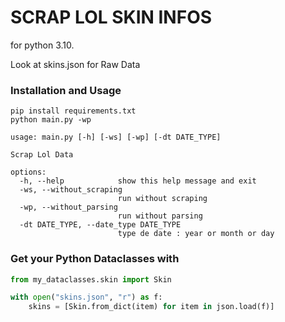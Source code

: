 # SCRAP LOL SKIN INFOS


for python 3.10.

Look at skins.json for Raw Data

### Installation and Usage

````shell
pip install requirements.txt
python main.py -wp
````
````
usage: main.py [-h] [-ws] [-wp] [-dt DATE_TYPE]

Scrap Lol Data

options:
  -h, --help            show this help message and exit
  -ws, --without_scraping
                        run without scraping
  -wp, --without_parsing
                        run without parsing
  -dt DATE_TYPE, --date_type DATE_TYPE
                        type de date : year or month or day
````



### Get your Python Dataclasses with 
`````python
from my_dataclasses.skin import Skin

with open("skins.json", "r") as f:
    skins = [Skin.from_dict(item) for item in json.load(f)]
`````

